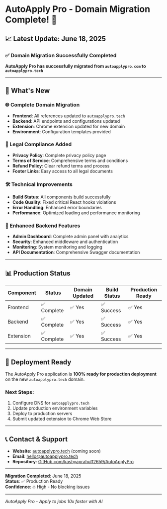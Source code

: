 # AutoApply Pro - Domain Migration Complete! 🎉

## 📈 Latest Update: June 18, 2025

### ✅ Domain Migration Successfully Completed
**AutoApply Pro has successfully migrated from `autoapplypro.com` to `autoapplypro.tech`**

---

## 🚀 What's New

### 🌐 Complete Domain Migration
- **Frontend**: All references updated to `autoapplypro.tech`
- **Backend**: API endpoints and configurations updated
- **Extension**: Chrome extension updated for new domain
- **Environment**: Configuration templates provided

### 📜 Legal Compliance Added
- **Privacy Policy**: Complete privacy policy page
- **Terms of Service**: Comprehensive terms and conditions
- **Refund Policy**: Clear refund terms and process
- **Footer Links**: Easy access to all legal documents

### 🛠️ Technical Improvements
- **Build Status**: All components build successfully
- **Code Quality**: Fixed critical React hooks violations
- **Error Handling**: Enhanced error boundaries
- **Performance**: Optimized loading and performance monitoring

### 🔧 Enhanced Backend Features
- **Admin Dashboard**: Complete admin panel with analytics
- **Security**: Enhanced middleware and authentication
- **Monitoring**: System monitoring and logging
- **API Documentation**: Comprehensive Swagger documentation

---

## 📊 Production Status

| Component | Status | Domain Updated | Build Status | Production Ready |
|-----------|--------|----------------|--------------|------------------|
| Frontend  | ✅ Complete | ✅ Yes | ✅ Success | ✅ Yes |
| Backend   | ✅ Complete | ✅ Yes | ✅ Success | ✅ Yes |
| Extension | ✅ Complete | ✅ Yes | ✅ Success | ✅ Yes |

---

## 🚀 Deployment Ready

The AutoApply Pro application is **100% ready for production deployment** on the new `autoapplypro.tech` domain.

### Next Steps:
1. Configure DNS for `autoapplypro.tech`
2. Update production environment variables
3. Deploy to production servers
4. Submit updated extension to Chrome Web Store

---

## 📞 Contact & Support

- **Website**: [autoapplypro.tech](https://autoapplypro.tech) (coming soon)
- **Email**: hello@autoapplypro.tech
- **Repository**: [GitHub.com/kashyaprahul12659/AutoApplyPro](https://github.com/kashyaprahul12659/AutoApplyPro)

---

**Migration Completed**: June 18, 2025  
**Status**: ✅ Production Ready  
**Confidence**: 🔥 High - No blocking issues

---

*AutoApply Pro - Apply to jobs 10x faster with AI*
